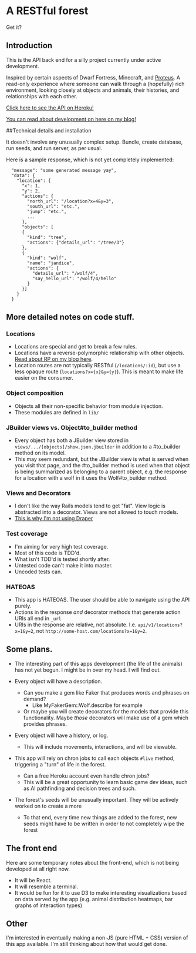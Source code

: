 # A RESTful forest
Get it?

## Introduction

This is the API back end for a silly project currently under active development.

Inspired by certain aspects of Dwarf Fortress, Minecraft, and [Proteus](http://twistedtreegames.com/proteus/). A read-only experience where someone can walk through a (hopefully) rich environment, looking closely at objects and animals, their histories, and relationships with each other.

[Click here to see the API on Heroku!](http://restful-forest.herokuapp.com/api/v1/location?x=1&y=1)

[You can read about development on here on my blog!](https://vcolavin.wordpress.com/tag/dev-blog/)

##Technical details and installation

It doesn't involve any unusually complex setup. Bundle, create database, run seeds, and run server, as per usual.

Here is a sample response, which is not yet completely implemented:
```
  "message": "some generated message yay",
  "data": {
    "location": {
      "x": 1,
      "y": 2,
      "actions": {
        "north_url": "/location?x=4&y=3",
        "south_url": "etc.",
        "jump": "etc.",
        ...
      },
      "objects": [
      {
        "kind": "tree",
        "actions": {"details_url": "/tree/3"}
      },
      {
        "kind": "wolf",
        "name": "jandice",
        "actions": {
          "details_url": "/wolf/4",
          "say_hello_url": "/wolf/4/hello"
        }
      }]
    }
  }
```

## More detailed notes on code stuff.
### Locations
- Locations are special and get to break a few rules.
- Locations have a reverse-polymorphic relationship with other objects. [Read about RP on my blog here](https://vcolavin.wordpress.com/2016/06/01/reverse-polymorphism-aka-polymorphic-join/).
- Location routes are not typically RESTful (`/locations/:id`), but use a less opaque route (`locations?x={x}&y={y}`). This is meant to make life easier on the consumer.

### Object composition
- Objects all their non-specific behavior from module injection.
- These modules are defined in `lib/`

### JBuilder views vs. Object#to_builder method
- Every object has both a JBuilder view stored in `views/.../[objects]/show.json.jbuilder` in addition to a #to_builder method on its model.
- This may seem redundant, but the JBuilder view is what is served when you visit that page, and the #to_builder method is used when that object is being summarized as belonging to a parent object, e.g. the response for a location with a wolf in it uses the Wolf#to_builder method.

### Views and Decorators
- I don't like the way Rails models tend to get "fat". View logic is abstracted into a decorator. Views are not allowed to touch models.
- [This is why I'm not using Draper](http://thepugautomatic.com/2014/03/draper/)

### Test coverage
- I'm aiming for very high test coverage.
- Most of this code is TDD'd.
- What isn't TDD'd is tested shortly after.
- Untested code can't make it into master.
- Uncoded tests can.

### HATEOAS
- This app is HATEOAS. The user should be able to navigate using the API purely.
- Actions in the response *and* decorator methods that generate action URIs all end in `_url`
- URIs in the response are relative, not absolute. I.e. `api/v1/locations?x=1&y=2`, not `http://some-host.com/locations?x=1&y=2`.

## Some plans.
- The interesting part of this apps development (the life of the animals) has not yet begun. I might be in over my head. I will find out.

- Every object will have a description.
  - Can you make a gem like Faker that produces words and phrases on demand?
    - Like MyFakerGem::Wolf.describe for example
  - Or maybe you will create decorators for the models that provide this functionality. Maybe *those* decorators will make use of a gem which provides phrases.

- Every object will have a history, or log.
  - This will include movements, interactions, and will be viewable.

- This app will rely on chron jobs to call each objects `#live` method, triggering a "turn" of life in the forest.
  - Can a free Heroku account even handle chron jobs?
  - This will be a great opportunity to learn basic game dev ideas, such as AI pathfinding and decision trees and such.

- The forest's seeds will be unusually important. They will be actively worked on to create a more
  - To that end, every time new things are added to the forest, new seeds might have to be written in order to not completely wipe the forest

## The front end
Here are some temporary notes about the front-end, which is not being developed at all right now.
  - It will be React.
  - It will resemble a terminal.
  - It would be fun for it to use D3 to make interesting visualizations based on data served by the app (e.g. animal distribution heatmaps, bar graphs of interaction types)

## Other
I'm interested in eventually making a non-JS (pure HTML + CSS) version of this app available. I'm still thinking about how that would get done.